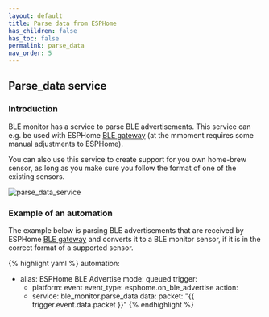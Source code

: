 ```yaml
---
layout: default
title: Parse data from ESPHome
has_children: false
has_toc: false
permalink: parse_data
nav_order: 5
---
```



## Parse_data service


### Introduction

BLE monitor has a service to parse BLE advertisements. This service can e.g. be used with ESPHome [BLE gateway](https://github.com/myhomeiot/esphome-components#ble-gateway) (at the mmoment requires some manual adjustments to ESPHome).

You can also use this service to create support for you own home-brew sensor, as long as you make sure you follow the format of one of the existing sensors.

![parse_data_service]({{site.baseurl}}/assets/images/parse_data_service_screen.png)

### Example of an automation

The example below is parsing BLE advertisements that are received by ESPHome [BLE gateway](https://github.com/myhomeiot/esphome-components#ble-gateway) and converts it to a BLE monitor sensor, if it is in the correct format of a supported sensor. 

{% highlight yaml %}
automation:
  - alias: ESPHome BLE Advertise
    mode: queued
    trigger:
      - platform: event
        event_type: esphome.on_ble_advertise
    action:
      - service: ble_monitor.parse_data
        data:
          packet: "{{ trigger.event.data.packet }}"
{% endhighlight %}
